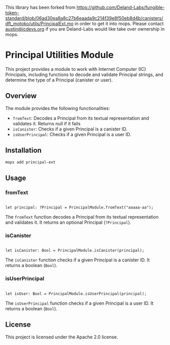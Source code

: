 This library has been forked from https://github.com/Deland-Labs/fungible-token-standard/blob/06ad30ea8a8c27b6eaada9c214f39e8f50eb8d4b/canisters/dft_motoko/utils/PrincipalExt.mo in order to get it into mops.  Please contact austin@icdevs.org if you are Deland-Labs would like take over ownership in mops.

# Principal Utilities Module

This project provides a module to work with Internet Computer (IC) Principals, including functions to decode and validate Principal strings, and determine the type of a Principal (canister or user).

## Overview

The module provides the following functionalities:
- `fromText`: Decodes a Principal from its textual representation and validates it. Returns null if it fails
- `isCanister`: Checks if a given Principal is a canister ID.
- `isUserPrincipal`: Checks if a given Principal is a user ID.

## Installation

```sh
mops add principal-ext
```

## Usage

### fromText

```motoko

let principal: ?Principal = PrincipalModule.fromText("aaaaa-aa");

```

The `fromText` function decodes a Principal from its textual representation and validates it. It returns an optional Principal (`?Principal`).

### isCanister

```motoko

let isCanister: Bool = PrincipalModule.isCanister(principal);
```

The `isCanister` function checks if a given Principal is a canister ID. It returns a boolean (`Bool`).

### isUserPrincipal

```motoko

let isUser: Bool = PrincipalModule.isUserPrincipal(principal);
```

The `isUserPrincipal` function checks if a given Principal is a user ID. It returns a boolean (`Bool`).

## License

This project is licensed under the Apache 2.0 license.